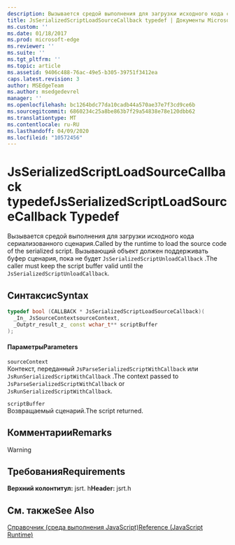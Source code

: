 ```yaml
---
description: Вызывается средой выполнения для загрузки исходного кода сериализованного сценария. Вызывающий объект должен поддерживать буфер сценария, пока не будет `JsSerializedScriptUnloadCallback` .
title: JsSerializedScriptLoadSourceCallback typedef | Документы Microsoft
ms.custom: ''
ms.date: 01/18/2017
ms.prod: microsoft-edge
ms.reviewer: ''
ms.suite: ''
ms.tgt_pltfrm: ''
ms.topic: article
ms.assetid: 9406c488-76ac-49e5-b305-39751f3412ea
caps.latest.revision: 3
author: MSEdgeTeam
ms.author: msedgedevrel
manager: ''
ms.openlocfilehash: bc1264bdc77da10cadb44a570ae37e7f3cd9ce6b
ms.sourcegitcommit: 6860234c25a8be863b7f29a54838e78e120dbb62
ms.translationtype: MT
ms.contentlocale: ru-RU
ms.lasthandoff: 04/09/2020
ms.locfileid: "10572456"
---
```

# <span data-ttu-id="8fe31-104">JsSerializedScriptLoadSourceCallback typedef</span><span class="sxs-lookup"><span data-stu-id="8fe31-104">JsSerializedScriptLoadSourceCallback Typedef</span></span>
<span data-ttu-id="8fe31-105">Вызывается средой выполнения для загрузки исходного кода сериализованного сценария.</span><span class="sxs-lookup"><span data-stu-id="8fe31-105">Called by the runtime to load the source code of the serialized script.</span></span> <span data-ttu-id="8fe31-106">Вызывающий объект должен поддерживать буфер сценария, пока не будет `JsSerializedScriptUnloadCallback` .</span><span class="sxs-lookup"><span data-stu-id="8fe31-106">The caller must keep the script buffer valid until the `JsSerializedScriptUnloadCallback`.</span></span>  
  
## <span data-ttu-id="8fe31-107">Синтаксис</span><span class="sxs-lookup"><span data-stu-id="8fe31-107">Syntax</span></span>  
  
```cpp  
typedef bool (CALLBACK * JsSerializedScriptLoadSourceCallback)(  
  _In_ JsSourceContextsourceContext,  
  _Outptr_result_z_ const wchar_t** scriptBuffer  
);  
```  
  
#### <span data-ttu-id="8fe31-108">Параметры</span><span class="sxs-lookup"><span data-stu-id="8fe31-108">Parameters</span></span>  
 `sourceContext`  
 <span data-ttu-id="8fe31-109">Контекст, переданный `JsParseSerializedScriptWithCallback` или `JsRunSerializedScriptWithCallback` .</span><span class="sxs-lookup"><span data-stu-id="8fe31-109">The context passed to `JsParseSerializedScriptWithCallback` or `JsRunSerializedScriptWithCallback`.</span></span>  
  
 `scriptBuffer`  
 <span data-ttu-id="8fe31-110">Возвращаемый сценарий.</span><span class="sxs-lookup"><span data-stu-id="8fe31-110">The script returned.</span></span>  
  
## <span data-ttu-id="8fe31-111">Комментарии</span><span class="sxs-lookup"><span data-stu-id="8fe31-111">Remarks</span></span>  
  
> [!WARNING]
## <span data-ttu-id="8fe31-112">Требования</span><span class="sxs-lookup"><span data-stu-id="8fe31-112">Requirements</span></span>  
 <span data-ttu-id="8fe31-113">**Верхний колонтитул:** jsrt. h</span><span class="sxs-lookup"><span data-stu-id="8fe31-113">**Header:** jsrt.h</span></span>  
  
## <span data-ttu-id="8fe31-114">См. также</span><span class="sxs-lookup"><span data-stu-id="8fe31-114">See Also</span></span>  
 [<span data-ttu-id="8fe31-115">Справочник (среда выполнения JavaScript)</span><span class="sxs-lookup"><span data-stu-id="8fe31-115">Reference (JavaScript Runtime)</span></span>](../chakra-hosting/reference-javascript-runtime.md)